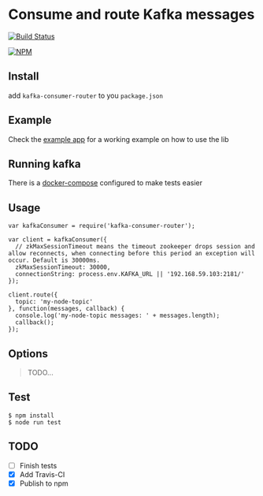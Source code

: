 # Consume and route Kafka messages

[![Build Status](https://img.shields.io/travis/tq1/kafka-consumer-router.svg?style=flat-square)](https://travis-ci.org/tq1/kafka-consumer-router)

[![NPM](https://nodei.co/npm/kafka-consumer-router.png)](https://nodei.co/npm/kafka-consumer-router/)

## Install

add `kafka-consumer-router` to you `package.json`


## Example

Check the [example app](example/index.js) for a working example on how to use the lib

## Running kafka

There is a [docker-compose](./DOCKER.md) configured to make tests easier

## Usage

```
var kafkaConsumer = require('kafka-consumer-router');

var client = kafkaConsumer({
  // zkMaxSessionTimeout means the timeout zookeeper drops session and allow reconnects, when connecting before this period an exception will occur. Default is 30000ms.
  zkMaxSessionTimeout: 30000,
  connectionString: process.env.KAFKA_URL || '192.168.59.103:2181/'
});

client.route({
  topic: 'my-node-topic'
}, function(messages, callback) {
  console.log('my-node-topic messages: ' + messages.length);
  callback();
});

```

## Options

> TODO...

## Test

```
$ npm install
$ node run test
```

## TODO

- [ ] Finish tests
- [x] Add Travis-CI
- [x] Publish to npm
